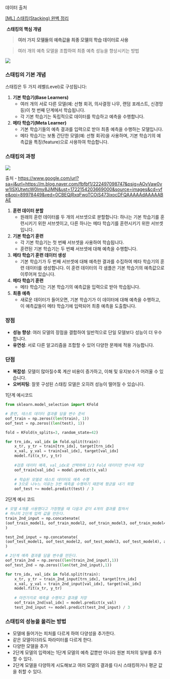 데이터 출처

[[ML] 스태킹(Stacking) 완벽 정리](https://hwi-doc.tistory.com/entry/스태킹Stacking-완벽-정리)

 **스태킹의 핵심 개념**

> **여러 가지** **모델들의 예측값을 최종 모델의 학습 데이터로 사용**
> 

> 여러 개의 예측 모델을 조합하여 최종 예측 성능을 향상시키는 방법
> 

![](https://velog.velcdn.com/images/hth623/post/e1ec4ad5-2a5d-4a6e-b69f-3053d2d30ac9/image.PNG)

### 스태킹의 기본 개념

스태킹은 두 가지 레벨(Level)로 구성됩니다:

1. **기본 학습기(Base Learners)**
    - 여러 개의 서로 다른 모델(예: 선형 회귀, 의사결정 나무, 랜덤 포레스트, 신경망 등)이 첫 번째 단계에서 학습됩니다.
    - 각 기본 학습기는 독립적으로 데이터를 학습하고 예측을 수행합니다.
2. **메타 학습기(Meta Learner)**
    - 기본 학습기들의 예측 결과를 입력으로 받아 최종 예측을 수행하는 모델입니다.
    - 메타 학습기는 보통 간단한 모델(예: 선형 회귀)을 사용하며, 기본 학습기의 예측값을 특징(feature)으로 사용하여 학습합니다.

### 스태킹의 과정

![](https://velog.velcdn.com/images/hth623/post/04790784-1dff-481b-a07a-0f81fbb5630a/image.png)

출처 - https://www.google.com/url?sa=i&url=https://m.blog.naver.com/fbfbf1/222497098747&psig=AOvVaw0vw1ISXUtwtcW0lmy8JjMN&ust=1722154203669000&source=images&cd=vfe&opi=89978449&ved=0CBEQjRxqFwoTCOjS473ixocDFQAAAAAdAAAAABAE

1. **훈련 데이터 분할**
    - 원래의 훈련 데이터를 두 개의 서브셋으로 분할합니다: 하나는 기본 학습기를 훈련시키기 위한 서브셋이고, 다른 하나는 메타 학습기를 훈련시키기 위한 서브셋입니다.
2. **기본 학습기 훈련**
    - 각 기본 학습기는 첫 번째 서브셋을 사용하여 학습됩니다.
    - 훈련된 기본 학습기는 두 번째 서브셋에 대해 예측을 수행합니다.
3. **메타 학습기 훈련 데이터 생성**
    - 기본 학습기가 두 번째 서브셋에 대해 예측한 결과를 수집하여 메타 학습기의 훈련 데이터를 생성합니다. 이 훈련 데이터의 각 샘플은 기본 학습기의 예측값으로 이루어져 있습니다.
4. **메타 학습기 훈련**
    - 메타 학습기는 기본 학습기의 예측값을 입력으로 받아 학습됩니다.
5. **최종 예측**
    - 새로운 데이터가 들어오면, 기본 학습기가 이 데이터에 대해 예측을 수행하고, 이 예측값들이 메타 학습기에 입력되어 최종 예측을 도출합니다.

### 장점

- **성능 향상**: 여러 모델의 장점을 결합하여 일반적으로 단일 모델보다 성능이 더 우수합니다.
- **유연성**: 서로 다른 알고리즘을 조합할 수 있어 다양한 문제에 적용 가능합니다.

### 단점

- **복잡성**: 모델이 많아질수록 계산 비용이 증가하고, 이해 및 유지보수가 어려울 수 있습니다.
- **오버피팅**: 잘못 구성된 스태킹 모델은 오히려 성능이 떨어질 수 있습니다.

1단계 예시코드

```python
from sklearn.model_selection import KFold

# 훈련, 테스트 데이터 결과를 담을 변수 준비
oof_train = np.zeros((len(train), 1))
oof_test = np.zeros((len(test), 1))

fold = KFold(n_splits=3, random_state=42)

for trn_idx, val_idx in fold.split(train):
    x_tr, y_tr = train[trn_idx], target[trn_idx]
    x_val, y_val = train[val_idx], target[val_idx]
    model.fit(x_tr, y_tr)
    
    #검증 데이터 예측, val_idx로 선택하여 1/3 Fold 데이터만 변수에 저장
    oof_train[val_idx] = model.predict(x_val)
    
    # 학습된 모델로 테스트 데이터도 예측 수행
    # 3으로 나누느 이유는 3번 예측을 수행하기 때문에 평균을 내기 위함
    oof_test += model.predict(test) / 3
```

2단계 예시 코드

```python
# 모델 4개를 사용했다고 가정했을 때 다음과 같이 4개의 결과를 합쳐서
# 하나의 2단계 입력 값을 만든다.
train_2nd_input = np.concatenate(
(oof_train_model1, oof_train_model2, oof_train_model3, oof_train_model4), axi=1
)

test_2nd_input = np.concatenate(
(oof_test_model1, oof_test_model2, oof_test_model3, oof_test_model4), axi=1
)

# 2단계 예측 결과를 담을 변수를 만든다.
oof_train_2nd = np.zeros((len(train_2nd_input),1))
oof_test_2nd = np.zeros((len(tet_2nd_input),1))

for trn_idx, val_idx in fold.split(train):
    x_tr, y_tr = train_2nd_input[trn_idx], target[trn_idx]
    x_val, y_val = train_2nd_input[val_idx], target[val_idx]
    model.fit(x_tr, y_tr)
    
    # 마찬가지로 예측을 수행하고 결과를 저장
    oof_train_2nd[val_idx] = model.predict(x_val)
    test_2nd_input += model.predict(test_2nd_input) / 3
```

### 스태킹의 성능을 올리는 방법

- 모델에 들어가는 피처를 다르게 하여 다양성을 추가한다.
- 같은 모델이더라도 파라미터를 다르게 한다.
- 다양한 모델을 추가
- 2단계 모델의 입력에는 1단계 모델의 예측 값뿐만 아니라 원본 피처의 일부를 추가할 수 있다.
- 2단계 모델을 다양하게 시도해보고 여러 모델의 결과를 다시 스태킹하거나 평균 값을 취할 수 있다.